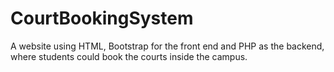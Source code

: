 # CourtBookingSystem

A website using HTML, Bootstrap for the front end and PHP as the backend, where students could book the courts inside the campus.
